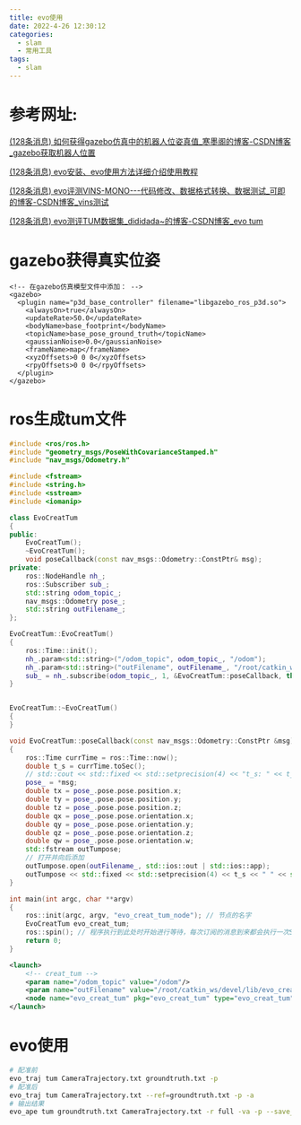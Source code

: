 ```yaml
---
title: evo使用
date: 2022-4-26 12:30:12
categories:
  - slam
  - 常用工具
tags:
  - slam
---
```


# 参考网址:

[(128条消息) 如何获得gazebo仿真中的机器人位姿真值_寒墨阁的博客-CSDN博客_gazebo获取机器人位置](https://blog.csdn.net/hanmoge/article/details/113593380?ops_request_misc=%7B%22request%5Fid%22%3A%22165094059516782425130568%22%2C%22scm%22%3A%2220140713.130102334.pc%5Fall.%22%7D&request_id=165094059516782425130568&biz_id=0&utm_medium=distribute.pc_search_result.none-task-blog-2~all~first_rank_ecpm_v1~rank_v31_ecpm-2-113593380.142^v9^control,157^v4^control&utm_term=gazebo获得真实位姿&spm=1018.2226.3001.4187)

[(128条消息) evo安装、evo使用方法详细介绍使用教程](https://blog.csdn.net/u011341856/article/details/104594392/?ops_request_misc=&request_id=&biz_id=102&utm_term=evo_traj轉換&utm_medium=distribute.pc_search_result.none-task-blog-2~all~sobaiduweb~default-3-104594392.142^v9^control,157^v4^control&spm=1018.2226.3001.4187)

[(128条消息) evo评测VINS-MONO---代码修改、数据格式转换、数据测试_可即的博客-CSDN博客_vins测试](https://blog.csdn.net/xiaojinger_123/article/details/120141017?ops_request_misc=&request_id=&biz_id=102&utm_term=evo_traj轉換&utm_medium=distribute.pc_search_result.none-task-blog-2~all~sobaiduweb~default-4-120141017.142^v9^control,157^v4^control&spm=1018.2226.3001.4187)

[(128条消息) evo测评TUM数据集_dididada~的博客-CSDN博客_evo tum](https://blog.csdn.net/qq_43265072/article/details/104715515?ops_request_misc=%7B%22request%5Fid%22%3A%22165089732116780357243284%22%2C%22scm%22%3A%2220140713.130102334..%22%7D&request_id=165089732116780357243284&biz_id=0&utm_medium=distribute.pc_search_result.none-task-blog-2~all~baidu_landing_v2~default-1-104715515.142^v9^control,157^v4^control&utm_term=evo_traj+tum&spm=1018.2226.3001.4187)

# gazebo获得真实位姿

```
<!-- 在gazebo仿真模型文件中添加： -->
<gazebo>
  <plugin name="p3d_base_controller" filename="libgazebo_ros_p3d.so">
    <alwaysOn>true</alwaysOn>
    <updateRate>50.0</updateRate>
    <bodyName>base_footprint</bodyName>
    <topicName>base_pose_ground_truth</topicName>
    <gaussianNoise>0.0</gaussianNoise>
    <frameName>map</frameName>
    <xyzOffsets>0 0 0</xyzOffsets>
    <rpyOffsets>0 0 0</rpyOffsets>
  </plugin>
</gazebo>
```

# ros生成tum文件

```c++
#include <ros/ros.h>
#include "geometry_msgs/PoseWithCovarianceStamped.h"
#include "nav_msgs/Odometry.h"

#include <fstream>
#include <string.h>
#include <sstream>
#include <iomanip>

class EvoCreatTum
{
public:
    EvoCreatTum();
    ~EvoCreatTum();
    void poseCallback(const nav_msgs::Odometry::ConstPtr& msg);
private:
    ros::NodeHandle nh_;
    ros::Subscriber sub_;
    std::string odom_topic_;
    nav_msgs::Odometry pose_;
    std::string outFilename_;
};

EvoCreatTum::EvoCreatTum()
{
    ros::Time::init();
    nh_.param<std::string>("/odom_topic", odom_topic_, "/odom");
    nh_.param<std::string>("outFilename", outFilename_, "/root/catkin_ws/devel/lib/evo_creat_tum/outpose.txt");
    sub_ = nh_.subscribe(odom_topic_, 1, &EvoCreatTum::poseCallback, this);
}


EvoCreatTum::~EvoCreatTum()
{
}

void EvoCreatTum::poseCallback(const nav_msgs::Odometry::ConstPtr &msg)
{
    ros::Time currTime = ros::Time::now();
    double t_s = currTime.toSec();
    // std::cout << std::fixed << std::setprecision(4) << "t_s: " << t_s << std::endl;
    pose_ = *msg;
    double tx = pose_.pose.pose.position.x;
    double ty = pose_.pose.pose.position.y;
    double tz = pose_.pose.pose.position.z;
    double qx = pose_.pose.pose.orientation.x;
    double qy = pose_.pose.pose.orientation.y;
    double qz = pose_.pose.pose.orientation.z;
    double qw = pose_.pose.pose.orientation.w;
    std::fstream outTumpose;
    // 打开并向后添加
    outTumpose.open(outFilename_, std::ios::out | std::ios::app);
    outTumpose << std::fixed << std::setprecision(4) << t_s << " " << std::fixed << std::setprecision(6) << tx << " " << ty << " " << tz << " " << qx << " " << qy << " " << qz << " " << qw << std::endl;
}

int main(int argc, char **argv)
{
    ros::init(argc, argv, "evo_creat_tum_node"); // 节点的名字
    EvoCreatTum evo_creat_tum;
    ros::spin(); // 程序执行到此处时开始进行等待，每次订阅的消息到来都会执行一次ScanCallback()
    return 0;
}
```

```xml
<launch>
    <!-- creat_tum -->
    <param name="/odom_topic" value="/odom"/>
    <param name="outFilename" value="/root/catkin_ws/devel/lib/evo_creat_tum/outpose.txt"/>
    <node name="evo_creat_tum" pkg="evo_creat_tum" type="evo_creat_tum" />
</launch>
```

# evo使用

```sh
# 配准前
evo_traj tum CameraTrajectory.txt groundtruth.txt -p
# 配准后
evo_traj tum CameraTrajectory.txt --ref=groundtruth.txt -p -a
# 输出结果
evo_ape tum groundtruth.txt CameraTrajectory.txt -r full -va -p --save_results results/ORB.zip
```

